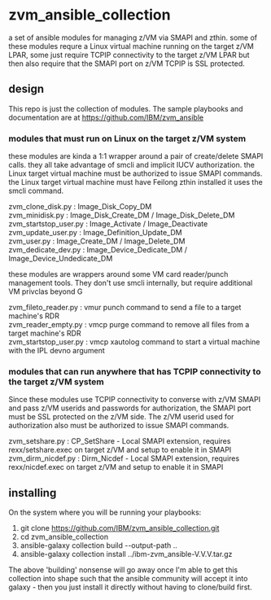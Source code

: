 # zvm_ansible_collection
a set of ansible modules for managing z/VM via SMAPI and zthin. 
some of these modules requre a Linux virtual machine running on the target z/VM LPAR, some just require TCPIP connectivity to the target z/VM LPAR but then also require that the SMAPI port on z/VM TCPIP is SSL protected. 

## design

This repo is just the collection of modules. The sample playbooks and documentation are at https://github.com/IBM/zvm_ansible

### modules that must run on Linux on the target z/VM system

these modules are kinda a 1:1 wrapper around a pair of create/delete SMAPI calls. they all take advantage of smcli and implicit IUCV authorization.
the Linux target virtual machine must be authorized to issue SMAPI commands. 
the Linux target virtual machine must have Feilong zthin installed it uses the smcli command.  

zvm_clone_disk.py : Image_Disk_Copy_DM  
zvm_minidisk.py : Image_Disk_Create_DM / Image_Disk_Delete_DM  
zvm_startstop_user.py : Image_Activate / Image_Deactivate  
zvm_update_user.py : Image_Definition_Update_DM  
zvm_user.py : Image_Create_DM / Image_Delete_DM  
zvm_dedicate_dev.py : Image_Device_Dedicate_DM / Image_Device_Undedicate_DM

these modules are wrappers around some VM card reader/punch management tools. They don't use smcli internally, but require additional VM privclas beyond G

zvm_fileto_reader.py : vmur punch command to send a file to a target machine's RDR  
zvm_reader_empty.py : vmcp purge command to remove all files from a target machine's RDR  
zvm_startstop_user.py : vmcp xautolog command to start a virtual machine with the IPL devno argument  

### modules that can run anywhere that has TCPIP connectivity to the target z/VM system

Since these modules use TCPIP connectivity to converse with z/VM SMAPI and pass z/VM userids and passwords for authorization, the SMAPI port must be SSL protected on the z/VM side. The z/VM userid used for authorization also must be authorized to issue SMAPI commands. 

zvm_setshare.py : CP_SetShare - Local SMAPI extension, requires rexx/setshare.exec on target z/VM and setup to enable it in SMAPI
zvm_dirm_nicdef.py : Dirm_Nicdef - Local SMAPI extension, requires rexx/nicdef.exec on target z/VM and setup to enable it in SMAPI 


## installing

On the system where you will be running your playbooks:

1. git clone https://github.com/IBM/zvm_ansible_collection.git
2. cd zvm_ansible_collection
3. ansible-galaxy collection build --output-path ..
4. ansible-galaxy collection install ../ibm-zvm_ansible-V.V.V.tar.gz

The above 'building' nonsense will go away once I'm able to get this collection into shape such that the ansible community will accept it into galaxy - then you just install it directly without having to clone/build first. 


